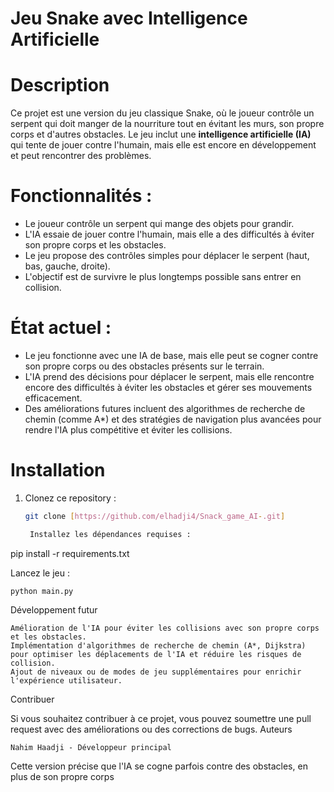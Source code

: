 # Jeu Snake avec Intelligence Artificielle

# Description

Ce projet est une version du jeu classique Snake, où le joueur contrôle un serpent qui doit manger de la nourriture tout en évitant les murs, son propre corps et d'autres obstacles. Le jeu inclut une **intelligence artificielle (IA)** qui tente de jouer contre l'humain, mais elle est encore en développement et peut rencontrer des problèmes.

# Fonctionnalités :
- Le joueur contrôle un serpent qui mange des objets pour grandir.
- L'IA essaie de jouer contre l'humain, mais elle a des difficultés à éviter son propre corps et les obstacles.
- Le jeu propose des contrôles simples pour déplacer le serpent (haut, bas, gauche, droite).
- L'objectif est de survivre le plus longtemps possible sans entrer en collision.

# État actuel :
- Le jeu fonctionne avec une IA de base, mais elle peut se cogner contre son propre corps ou des obstacles présents sur le terrain.
- L'IA prend des décisions pour déplacer le serpent, mais elle rencontre encore des difficultés à éviter les obstacles et gérer ses mouvements efficacement.
- Des améliorations futures incluent des algorithmes de recherche de chemin (comme A*) et des stratégies de navigation plus avancées pour rendre l'IA plus compétitive et éviter les collisions.

# Installation

1. Clonez ce repository :
   ```bash
   git clone [https://github.com/elhadji4/Snack_game_AI-.git]

    Installez les dépendances requises :

pip install -r requirements.txt

Lancez le jeu :

    python main.py

Développement futur

    Amélioration de l'IA pour éviter les collisions avec son propre corps et les obstacles.
    Implémentation d'algorithmes de recherche de chemin (A*, Dijkstra) pour optimiser les déplacements de l'IA et réduire les risques de collision.
    Ajout de niveaux ou de modes de jeu supplémentaires pour enrichir l'expérience utilisateur.

Contribuer

Si vous souhaitez contribuer à ce projet, vous pouvez soumettre une pull request avec des améliorations ou des corrections de bugs.
Auteurs

    Nahim Haadji - Développeur principal


Cette version précise que l'IA se cogne parfois contre des obstacles, en plus de son propre corps
